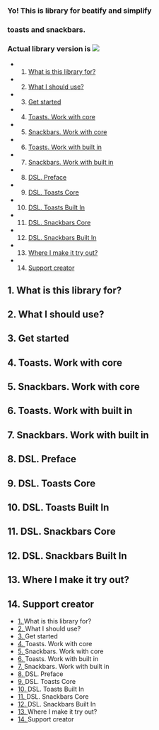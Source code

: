 ### Yo! This is library for beatify and simplify 
### toasts and snackbars.

### Actual library version is [![](https://www.jitpack.io/v/hardcoderdev/shiraseru.svg)](https://www.jitpack.io/#hardcoderdev/shiraseru)

* 1. [What is this library for?](#LibraryPreview)
* 2. [What I should use?](#SeparationConcept)
* 3. [Get started](#GetStarted)
* 4. [Toasts. Work with core](#ToastsCore)
* 5. [Snackbars. Work with core](#SnackbarsCore)
* 6. [Toasts. Work with built in](#ToastsBuiltIn)
* 7. [Snackbars. Work with built in](#SnackbarsBuiltIn)
* 8. [DSL. Preface](#DSLPreface)
* 9. [DSL. Toasts Core](#ToastsCoreDSL)
* 10. [DSL. Toasts Built In](#ToastsBuiltInDSL)
* 11. [DSL. Snackbars Core](#SnackbarsCoreDSL)
* 12. [DSL. Snackbars Built In](#SnackbarsBuiltIn)
* 13. [Where I make it try out?](#Samples)
* 14. [Support creator](#SupportCreator)


##  1. <a name='LibraryPreview?'></a>What is this library for? 
##  2. <a name='SeparationConcept'></a>What I should use? 
##  3. <a name='GetStarted'></a>Get started
##  4. <a name='ToastsCore'></a>Toasts. Work with core 
##  5. <a name='SnackbarsCore'></a>Snackbars. Work with core 
##  6. <a name='ToastsBuiltIn'></a>Toasts. Work with built in
##  7. <a name='SnackbarsBuiltIn'></a>Snackbars. Work with built in
##  8. <a name='DSLPreface'></a>DSL. Preface
##  9. <a name='ToastsCoreDSL'></a>DSL. Toasts Core
##  10. <a name='ToastsBuiltInDSL'></a>DSL. Toasts Built In
##  11. <a name='SnackbarsCoreDSL'></a>DSL. Snackbars Core
##  12. <a name='SnackbarsBuiltIn'></a>DSL. Snackbars Built In
##  13. <a name='Samples'></a>Where I make it try out?
##  14. <a name='SupportCreator'></a>Support creator


- [1. <a name='LibraryPreview?'></a>What is this library for?](#1-what-is-this-library-for)
- [2. <a name='SeparationConcept'></a>What I should use?](#2-what-i-should-use)
- [3. <a name='GetStarted'></a>Get started](#3-get-started)
- [4. <a name='ToastsCore'></a>Toasts. Work with core](#4-toasts-work-with-core)
- [5. <a name='SnackbarsCore'></a>Snackbars. Work with core](#5-snackbars-work-with-core)
- [6. <a name='ToastsBuiltIn'></a>Toasts. Work with built in](#6-toasts-work-with-built-in)
- [7. <a name='SnackbarsBuiltIn'></a>Snackbars. Work with built in](#7-snackbars-work-with-built-in)
- [8. <a name='DSLPreface'></a>DSL. Preface](#8-dsl-preface)
- [9. <a name='ToastsCoreDSL'></a>DSL. Toasts Core](#9-dsl-toasts-core)
- [10. <a name='ToastsBuiltInDSL'></a>DSL. Toasts Built In](#10-dsl-toasts-built-in)
- [11. <a name='SnackbarsCoreDSL'></a>DSL. Snackbars Core](#11-dsl-snackbars-core)
- [12. <a name='SnackbarsBuiltIn'></a>DSL. Snackbars Built In](#12-dsl-snackbars-built-in)
- [13. <a name='Samples'></a>Where I make it try out?](#13-where-i-make-it-try-out)
- [14. <a name='SupportCreator'></a>Support creator](#14-support-creator)